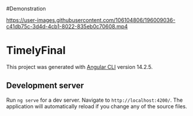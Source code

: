 #Demonstration

https://user-images.githubusercontent.com/106104806/196009036-c41db75c-3d4d-4cb1-8022-835eb0c70608.mp4

# TimelyFinal

This project was generated with [Angular CLI](https://github.com/angular/angular-cli) version 14.2.5.

## Development server

Run `ng serve` for a dev server. Navigate to `http://localhost:4200/`. The application will automatically reload if you change any of the source files.
